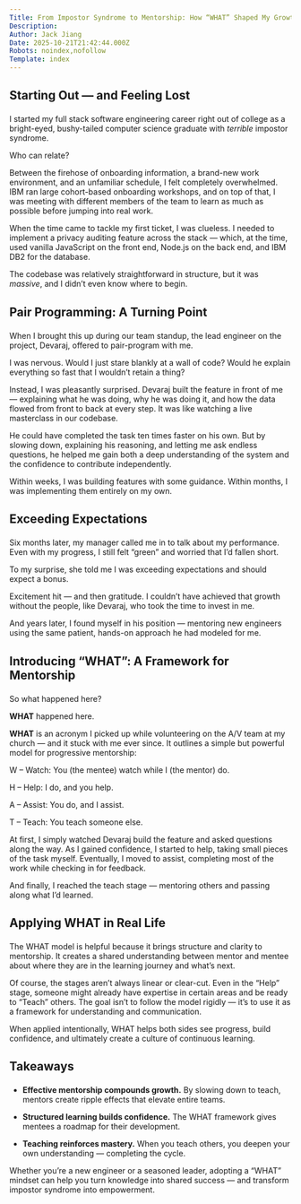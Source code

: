 ```yaml
---
Title: From Impostor Syndrome to Mentorship: How “WHAT” Shaped My Growth as an Engineer
Description: 
Author: Jack Jiang
Date: 2025-10-21T21:42:44.000Z
Robots: noindex,nofollow
Template: index
---
```

<h2>
  
  
  Starting Out — and Feeling Lost
</h2>

<p>I started my full stack software engineering career right out of college as a bright-eyed, bushy-tailed computer science graduate with <em>terrible</em> impostor syndrome.</p>

<p>Who can relate?</p>

<p>Between the firehose of onboarding information, a brand-new work environment, and an unfamiliar schedule, I felt completely overwhelmed. IBM ran large cohort-based onboarding workshops, and on top of that, I was meeting with different members of the team to learn as much as possible before jumping into real work.</p>

<p>When the time came to tackle my first ticket, I was clueless. I needed to implement a privacy auditing feature across the stack — which, at the time, used vanilla JavaScript on the front end, Node.js on the back end, and IBM DB2 for the database.</p>

<p>The codebase was relatively straightforward in structure, but it was <em>massive</em>, and I didn’t even know where to begin.</p>

<h2>
  
  
  Pair Programming: A Turning Point
</h2>

<p>When I brought this up during our team standup, the lead engineer on the project, Devaraj, offered to pair-program with me.</p>

<p>I was nervous. Would I just stare blankly at a wall of code? Would he explain everything so fast that I wouldn’t retain a thing?</p>

<p>Instead, I was pleasantly surprised. Devaraj built the feature in front of me — explaining what he was doing, why he was doing it, and how the data flowed from front to back at every step. It was like watching a live masterclass in our codebase.</p>

<p>He could have completed the task ten times faster on his own. But by slowing down, explaining his reasoning, and letting me ask endless questions, he helped me gain both a deep understanding of the system and the confidence to contribute independently.</p>

<p>Within weeks, I was building features with some guidance. Within months, I was implementing them entirely on my own.</p>

<h2>
  
  
  Exceeding Expectations
</h2>

<p>Six months later, my manager called me in to talk about my performance. Even with my progress, I still felt “green” and worried that I’d fallen short.</p>

<p>To my surprise, she told me I was exceeding expectations and should expect a bonus.</p>

<p>Excitement hit — and then gratitude. I couldn’t have achieved that growth without the people, like Devaraj, who took the time to invest in me.</p>

<p>And years later, I found myself in his position — mentoring new engineers using the same patient, hands-on approach he had modeled for me.</p>

<h2>
  
  
  Introducing “WHAT”: A Framework for Mentorship
</h2>

<p>So what happened here?</p>

<p><strong>WHAT</strong> happened here.</p>

<p><strong>WHAT</strong> is an acronym I picked up while volunteering on the A/V team at my church — and it stuck with me ever since. It outlines a simple but powerful model for progressive mentorship:</p>

<p>W – Watch: You (the mentee) watch while I (the mentor) do.</p>

<p>H – Help: I do, and you help.</p>

<p>A – Assist: You do, and I assist.</p>

<p>T – Teach: You teach someone else.</p>

<p>At first, I simply watched Devaraj build the feature and asked questions along the way. As I gained confidence, I started to help, taking small pieces of the task myself. Eventually, I moved to assist, completing most of the work while checking in for feedback.</p>

<p>And finally, I reached the teach stage — mentoring others and passing along what I’d learned.</p>

<h2>
  
  
  Applying WHAT in Real Life
</h2>

<p>The WHAT model is helpful because it brings structure and clarity to mentorship. It creates a shared understanding between mentor and mentee about where they are in the learning journey and what’s next.</p>

<p>Of course, the stages aren’t always linear or clear-cut. Even in the “Help” stage, someone might already have expertise in certain areas and be ready to “Teach” others. The goal isn’t to follow the model rigidly — it’s to use it as a framework for understanding and communication.</p>

<p>When applied intentionally, WHAT helps both sides see progress, build confidence, and ultimately create a culture of continuous learning.</p>

<h2>
  
  
  Takeaways
</h2>

<ul>
<li><p><strong>Effective mentorship compounds growth.</strong> By slowing down to teach, mentors create ripple effects that elevate entire teams.</p></li>
<li><p><strong>Structured learning builds confidence.</strong> The WHAT framework gives mentees a roadmap for their development.</p></li>
<li><p><strong>Teaching reinforces mastery.</strong> When you teach others, you deepen your own understanding — completing the cycle.</p></li>
</ul>

<p>Whether you’re a new engineer or a seasoned leader, adopting a “WHAT” mindset can help you turn knowledge into shared success — and transform impostor syndrome into empowerment.</p>

